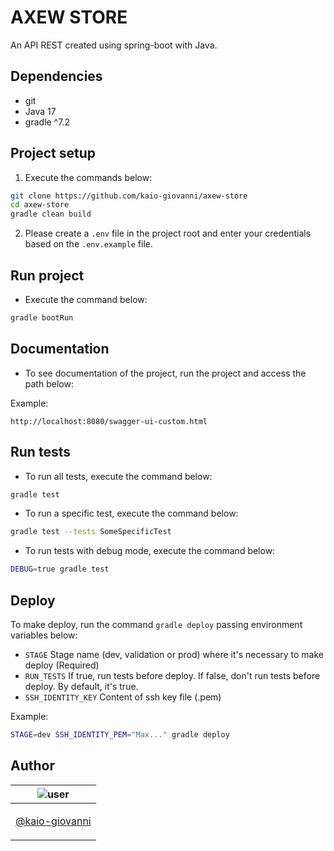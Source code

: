 # AXEW STORE

An API REST created using spring-boot with Java.

## Dependencies

- git
- Java 17
- gradle ^7.2

## Project setup

1. Execute the commands below:

```bash
git clone https://github.com/kaio-giovanni/axew-store 
cd axew-store
gradle clean build
```

2. Please create a `.env` file in the project root and enter your credentials based on the `.env.example` file.

## Run project

- Execute the command below:

```bash
gradle bootRun
```

## Documentation

- To see documentation of the project, run the project and access the path below:

Example:

```
http://localhost:8080/swagger-ui-custom.html
```

## Run tests

- To run all tests, execute the command below:

```bash
gradle test
```

- To run a specific test, execute the command below:

```bash
gradle test --tests SomeSpecificTest
```

- To run tests with debug mode, execute the command below:

```bash
DEBUG=true gradle test
```

## Deploy

To make deploy, run the command `gradle deploy` passing environment variables below:

- `STAGE` Stage name (dev, validation or prod) where it's necessary to make deploy (Required)
- `RUN_TESTS` If true, run tests before deploy. If false, don't run tests before deploy. By default, it's true.
- `SSH_IDENTITY_KEY` Content of ssh key file (.pem)

Example:

```bash
STAGE=dev SSH_IDENTITY_PEM="Max..." gradle deploy
```

## Author

| ![user](https://avatars1.githubusercontent.com/u/64810260?v=4&s=150) |
| ----------------------------- |
| <p align="center"> <a href="https://github.com/kaio-giovanni"> @kaio-giovanni </a> </p>|


